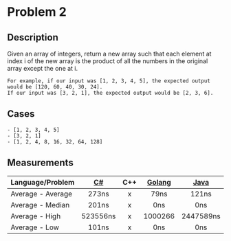 # Problem 2

## Description
Given an array of integers, return a new array such that each element at index i of the new array is the product of all the numbers in the original array except the one at i.

```
For example, if our input was [1, 2, 3, 4, 5], the expected output would be [120, 60, 40, 30, 24]. 
If our input was [3, 2, 1], the expected output would be [2, 3, 6].
``` 

## Cases
```
- [1, 2, 3, 4, 5]
- [3, 2, 1]
- [1, 2, 4, 8, 16, 32, 64, 128]
```


## Measurements
Language/Problem | [C#](https://gist.github.com/DanielHauge/81098430ecc41bd257f28fea342b78a5) | C++ | [Golang](https://gist.github.com/DanielHauge/da9a89d37cf0bd91d5c1f26aeffbcef2) | [Java](https://gist.github.com/DanielHauge/595d2d66aa847d0a7a51bb556fdbb23f) | [JavaScript](https://gyazo.com/bdbc1a17a5580b35a8fce12cb3d2746f) | [Kotlin](https://gist.github.com/DanielHauge/a49c7c712c5ef5d166b0f38a7adcebc9) | [Python](https://gist.github.com/DanielHauge/2e323c2a5d3728f5c637a027bffc2acc) | [Ruby](https://gist.github.com/DanielHauge/aa832d76c14bb1a1686f7669bfa662a2) | [Rust](https://gist.github.com/DanielHauge/712b7082f2bec081531098bd6bf742fc) | Scala
-------|:------:|:-------:|:------:|:-------:|:------:|:------:|:------:|:------:|:------:|:------:
Average - Average | 273ns | x | 79ns | 121ns | 256739ns | 108ns | 6135ns | 3019ns | 2671ns | x
Average - Median | 201ns | x | 0ns | 0ns | 225093ns | 0ns | 5963ns | 2717ns | 2717ns | x
Average - High | 523556ns | x | 1000266 | 2447589ns | 32574977ns | 1288962ns | 83938ns | 4228ns | 4000ns | x
Average - Low | 101ns | x | 0ns | 0ns | 99941ns | 0ns | 5661ns | 3019ns | 2490ns | x

